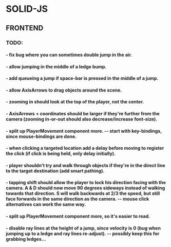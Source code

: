 # SOLID-JS

## FRONTEND

### TODO:

#### - fix bug where you can sometimes double jump in the air.

#### - allow jumping in the middle of a ledge bump.

#### - add queueing a jump if space-bar is pressed in the middle of a jump.

#### - allow AxisArrows to drag objects around the scene.

#### - zooming in should look at the top of the player, not the center.

#### - AxisArrows + coordinates should be larger if they're further from the camera (zooming in-or-out should also decrease/increase font-size).

#### - split up PlayerMovement component more. -- start with key-bindings, since mouse-bindings are done.

#### - when clicking a targeted location add a delay before moving to register the click (if click is being held, only delay initially).

#### - player shouldn't try and walk through objects if they're in the direct line to the target destination (add smart pathing).

#### - tapping shift should allow the player to lock his direction facing with the camera. A & D should now move 90 degrees sideways instead of walking towards that direction. S will walk backwards at 2/3 the speed, but still face forwards in the same direction as the camera. -- mouse click alternatives can work the same way.

#### - split up PlayerMovement component more, so it's easier to read.

#### - disable ray lines at the height of a jump, since velocity is 0 (bug when jumping up to a ledge and ray lines re-adjust). -- possibly keep this for grabbing ledges...
